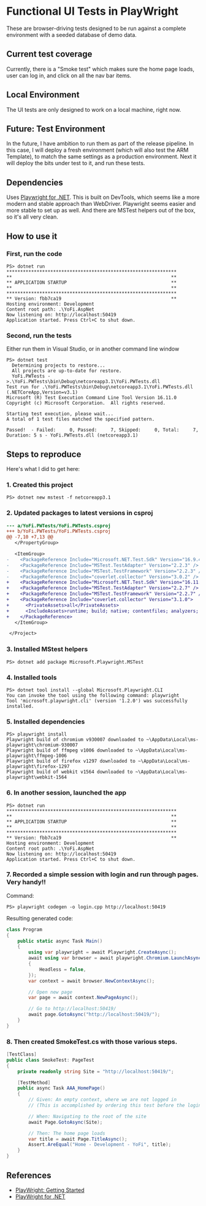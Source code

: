 # Functional UI Tests in PlayWright

These are browser-driving tests designed to be run against a complete environment
with a seeded database of demo data.

## Current test coverage

Currently, there is a "Smoke test" which makes sure the home page loads, user can log in, and click on all the nav bar items.

## Local Environment

The UI tests are only designed to work on a local machine, right now.

## Future: Test Environment

In the future, I have ambition to run them as part of the release pipeline. 
In this case, I will deploy a fresh environment (which will also test the ARM Template), to match the same settings
as a production environment.
Next it will deploy the
bits under test to it, and run these tests.

## Dependencies

Uses [Playwright for .NET](https://github.com/microsoft/playwright-dotnet). 
This is built on DevTools, which seems like a more modern and stable approach than WebDriver.
Playwright seems easier and more stable to set up as well.
And there are MSTest helpers out of the box, so it's all very clean.

## How to use it

### First, run the code

```
PS> dotnet run
**************************************************************
**                                                          **
** APPLICATION STARTUP                                      **
**                                                          **
**************************************************************
** Version: fbb7ca19                                        **
Hosting environment: Development
Content root path: .\YoFi.AspNet
Now listening on: http://localhost:50419
Application started. Press Ctrl+C to shut down.
```

### Second, run the tests

Either run them in Visual Studio, or in another command line window

```
PS> dotnet test
  Determining projects to restore...
  All projects are up-to-date for restore.
  YoFi.PWTests ->.\YoFi.PWTests\bin\Debug\netcoreapp3.1\YoFi.PWTests.dll
Test run for .\YoFi.PWTests\bin\Debug\netcoreapp3.1\YoFi.PWTests.dll (.NETCoreApp,Version=v3.1)
Microsoft (R) Test Execution Command Line Tool Version 16.11.0
Copyright (c) Microsoft Corporation.  All rights reserved.

Starting test execution, please wait...
A total of 1 test files matched the specified pattern.

Passed!  - Failed:     0, Passed:     7, Skipped:     0, Total:     7, Duration: 5 s - YoFi.PWTests.dll (netcoreapp3.1)
```

## Steps to reproduce

Here's what I did to get here:

### 1. Created this project

```
PS> dotnet new mstest -f netcoreapp3.1
```

### 2. Updated packages to latest versions in csproj

```diff
--- a/YoFi.PWTests/YoFi.PWTests.csproj
+++ b/YoFi.PWTests/YoFi.PWTests.csproj
@@ -7,10 +7,13 @@
   </PropertyGroup>

   <ItemGroup>
-    <PackageReference Include="Microsoft.NET.Test.Sdk" Version="16.9.4" />
-    <PackageReference Include="MSTest.TestAdapter" Version="2.2.3" />
-    <PackageReference Include="MSTest.TestFramework" Version="2.2.3" />
-    <PackageReference Include="coverlet.collector" Version="3.0.2" />
+    <PackageReference Include="Microsoft.NET.Test.Sdk" Version="16.11.0" />
+    <PackageReference Include="MSTest.TestAdapter" Version="2.2.7" />
+    <PackageReference Include="MSTest.TestFramework" Version="2.2.7" />
+    <PackageReference Include="coverlet.collector" Version="3.1.0">
+      <PrivateAssets>all</PrivateAssets>
+      <IncludeAssets>runtime; build; native; contentfiles; analyzers; buildtransitive</IncludeAssets>
+    </PackageReference>
   </ItemGroup>

 </Project>
```

### 3. Installed MStest helpers

```
PS> dotnet add package Microsoft.Playwright.MSTest
```

### 4. Installed tools

```
PS> dotnet tool install --global Microsoft.Playwright.CLI
You can invoke the tool using the following command: playwright
Tool 'microsoft.playwright.cli' (version '1.2.0') was successfully installed.
```

### 5. Installed dependencies

```
PS> playwright install
Playwright build of chromium v930007 downloaded to ~\AppData\Local\ms-playwright\chromium-930007
Playwright build of ffmpeg v1006 downloaded to ~\AppData\Local\ms-playwright\ffmpeg-1006
Playwright build of firefox v1297 downloaded to ~\AppData\Local\ms-playwright\firefox-1297
Playwright build of webkit v1564 downloaded to ~\AppData\Local\ms-playwright\webkit-1564
```

### 6. In another session, launched the app

```
PS> dotnet run
**************************************************************
**                                                          **
** APPLICATION STARTUP                                      **
**                                                          **
**************************************************************
** Version: fbb7ca19                                        **
Hosting environment: Development
Content root path: .\YoFi.AspNet
Now listening on: http://localhost:50419
Application started. Press Ctrl+C to shut down.
```

### 7. Recorded a simple session with login and run through pages. Very handy!!

Command:

```
PS> playwright codegen -o login.cpp http://localhost:50419
```

Resulting generated code:

```c#
class Program
{
    public static async Task Main()
    {
        using var playwright = await Playwright.CreateAsync();
        await using var browser = await playwright.Chromium.LaunchAsync(new BrowserTypeLaunchOptions
        {
            Headless = false,
        });
        var context = await browser.NewContextAsync();

        // Open new page
        var page = await context.NewPageAsync();

        // Go to http://localhost:50419/
        await page.GotoAsync("http://localhost:50419/");
    }
}
```

### 8. Then created SmokeTest.cs with those various steps.

```c#
[TestClass]
public class SmokeTest: PageTest
{
    private readonly string Site = "http://localhost:50419/";

    [TestMethod]
    public async Task AAA_HomePage()
    {
        // Given: An empty context, where we are not logged in
        // (This is accomplished by ordering this test before the login test)

        // When: Navigating to the root of the site
        await Page.GotoAsync(Site);

        // Then: The home page loads
        var title = await Page.TitleAsync();
        Assert.AreEqual("Home - Development - YoFi", title);
    }
}
```

## References

* [PlayWright: Getting Started](https://playwright.dev/docs/intro)
* [PlayWright for .NET](https://github.com/microsoft/playwright-dotnet)